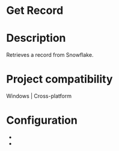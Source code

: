﻿# Get Record

# Description

Retrieves a record from Snowflake.

# Project compatibility

Windows | Cross-platform

# Configuration

* 
*
